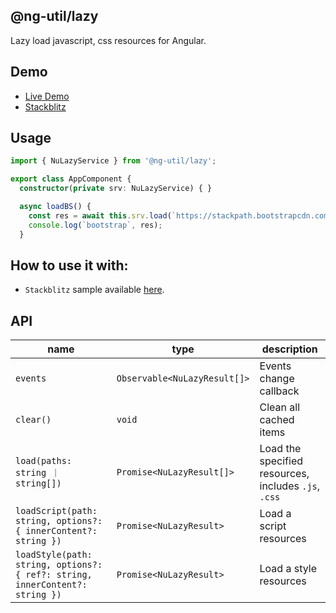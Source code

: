 ## @ng-util/lazy

Lazy load javascript, css resources for Angular.

## Demo

- [Live Demo](https://cipchk.github.io/nu-lazy/)
- [Stackblitz](https://stackblitz.com/edit/nu-lazy)

## Usage

```typescript
import { NuLazyService } from '@ng-util/lazy';

export class AppComponent {
  constructor(private srv: NuLazyService) { }

  async loadBS() {
    const res = await this.srv.load(`https://stackpath.bootstrapcdn.com/bootstrap/4.1.3/css/bootstrap.min.css`);
    console.log(`bootstrap`, res);
  }
```

## How to use it with:

+ `Stackblitz` sample available [here](https://stackblitz.com/edit/nu-lazy).

## API

| name | type | description |
| ---- | -- | ----------- |
| `events` | `Observable<NuLazyResult[]>` | Events change callback |
| `clear()` | `void` | Clean all cached items |
| `load(paths: string ｜ string[])` | `Promise<NuLazyResult[]>` | Load the specified resources, includes `.js`, `.css` |
| `loadScript(path: string, options?: { innerContent?: string })` | `Promise<NuLazyResult>` | Load a script resources |
| `loadStyle(path: string, options?: { ref?: string, innerContent?: string })` | `Promise<NuLazyResult>` | Load a style resources |
